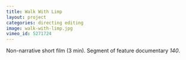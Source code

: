 ```yaml
---
title: Walk With Limp
layout: project
categories: directing editing
image: walk-with-limp.jpg
vimeo_id: 5271724
---
```


Non-narrative short film (3 min). Segment of feature documentary _140_.
